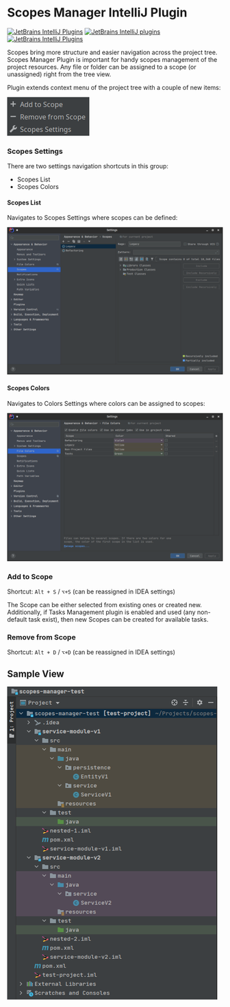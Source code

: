 # Scopes Manager IntelliJ Plugin

[![JetBrains IntelliJ Plugins](https://img.shields.io/jetbrains/plugin/v/14987-scopes-manager)](https://plugins.jetbrains.com/plugin/14987-scopes-manager)
[![JetBrains IntelliJ plugins](https://img.shields.io/jetbrains/plugin/d/14987-scopes-manager)](https://plugins.jetbrains.com/plugin/14987-scopes-manager)
[![JetBrains IntelliJ Plugins](https://img.shields.io/jetbrains/plugin/r/rating/14987-scopes-manager)](https://plugins.jetbrains.com/plugin/14987-scopes-manager)

Scopes bring more structure and easier navigation across the project tree. 
Scopes Manager Plugin is important for handy scopes management of the project resources.
Any file or folder can be assigned to a scope (or unassigned) right from the tree view.

Plugin extends context menu of the project tree with a couple of new items:

![context menu](./docs/menu-items.png)

### Scopes Settings

There are two settings navigation shortcuts in this group:
* Scopes List
* Scopes Colors

#### Scopes List

Navigates to Scopes Settings where scopes can be defined:

![scopes list](./docs/scopes-configuration.png)

#### Scopes Colors

Navigates to Colors Settings where colors can be assigned to scopes:

![scopes list](./docs/colors-configuration.png)

### Add to Scope

Shortcut: `Alt + S` / `⌥+S` (can be reassigned in IDEA settings)

The Scope can be either selected from existing ones or created new.
Additionally, if Tasks Management plugin is enabled and used (any non-default task exist),
then new Scopes can be created for available tasks.

### Remove from Scope

Shortcut: `Alt + D` / `⌥+D` (can be reassigned in IDEA settings)

## Sample View

![legacy scope](docs/assigned-scopes.png)
